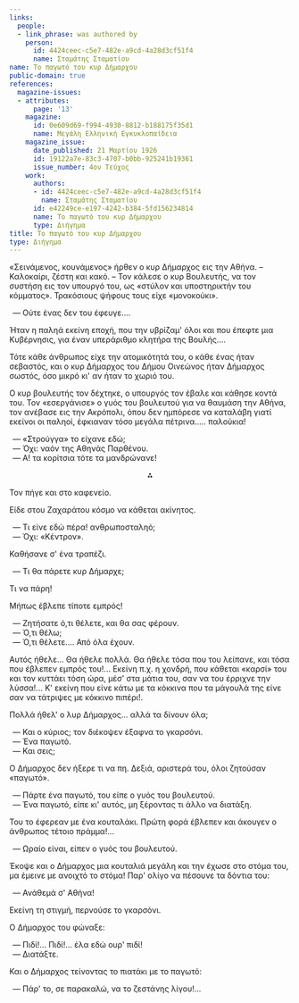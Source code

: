 ```yaml
---
links:
  people:
  - link_phrase: was authored by
    person:
      id: 4424ceec-c5e7-482e-a9cd-4a28d3cf51f4
      name: Σταμάτης Σταματίου
name: Το παγωτό του κυρ Δήμαρχου
public-domain: true
references:
  magazine-issues:
  - attributes:
      page: '13'
    magazine:
      id: 0e609d69-f994-4930-8812-b188175f35d1
      name: Μεγάλη Ελληνική Εγκυκλοπαίδεια
    magazine_issue:
      date_published: 21 Μαρτίου 1926
      id: 19122a7e-83c3-4707-b0bb-925241b19361
      issue_number: 4ον Τεύχος
    work:
      authors:
      - id: 4424ceec-c5e7-482e-a9cd-4a28d3cf51f4
        name: Σταμάτης Σταματίου
      id: e42249ce-e197-4242-b384-5fd156234814
      name: Το παγωτό του κυρ Δήμαρχου
      type: Διήγημα
title: Το παγωτό του κυρ Δήμαρχου
type: Διήγημα
---
```


<main class="content" itemprop="text">
<p>«Σεινάμενος, κουνάμενος» ήρθεν ο κυρ Δήμαρχος εις την Αθήνα. &ndash; Καλοκαίρι, ζέστη και κακό. &ndash; Τον κάλεσε ο κυρ
Βουλευτής, να τον συστήση εις τον υπουργό του, ως «στύλον και υποστηρικτήν του κόμματος». Τρακόσιους ψήφους τους είχε
«μονοκούκι».</p>

<ol style="list-style-type: '&mdash; '">
  <li>Ούτε ένας δεν του έφευγε....</li>
</ol>

<p>Ήταν η παληά εκείνη εποχή, που την υβρίζαμ' όλοι και που έπεφτε μια Κυβέρνησις, για έναν υπεράριθμο κλητήρα της
Βουλής....</p>

<p>Τότε κάθε άνθρωπος είχε την ατομικότητά του, ο κάθε ένας ήταν σεβαστός, και ο κυρ Δήμαρχος του Δήμου Οινεώνος ήταν
Δήμαρχος σωστός, όσο μικρό κι' αν ήταν το χωριό του.</p>

<p>Ο κυρ βουλευτής τον δέχτηκε, ο υπουργός τον έβαλε και κάθησε κοντά του. Τον «εσεργάνισε» ο γυός του βουλευτού για να
θαυμάση την Αθήνα, τον ανέβασε εις την Ακρόπολι, όπου δεν ημπόρεσε να καταλάβη γιατί εκείνοι οι παληοί, έφκιαναν τόσο
μεγάλα πέτρινα..... παλούκια!</p>

<ol style="list-style-type: '&mdash; '">
  <li>«Στρούγγα» το είχανε εδώ;</li>
  <li>Όχι: ναόν της Αθηνάς Παρθένου.</li>
  <li>Α! τα κορίτσια τότε τα μανδρώνανε!</li>
</ol>

<div style="text-align: center; margin-bottom: 1em">⁂</div>

<p>Τον πήγε και στο καφενείο.</p>

<p>Είδε στου Ζαχαράτου κόσμο να κάθεται ακίνητος.</p>

<ol style="list-style-type: '&mdash; '">
  <li>Τι είνε εδώ πέρα! ανθρωποσταληό;</li>
  <li>Όχι: «Κέντρον».</li>
</ol>

<p>Καθήσανε σ' ένα τραπέζι.</p>

<ol style="list-style-type: '&mdash; '">
  <li>Τι θα πάρετε κυρ Δήμαρχε;</li>
</ol>

<p>Τι να πάρη!</p>

<p>Μήπως έβλεπε τίποτε εμπρός!</p>

<ol style="list-style-type: '&mdash; '">
  <li>Ζητήσατε ό,τι θέλετε, και θα σας φέρουν.</li>
  <li>Ό,τι θέλω;</li>
  <li>Ό,τι θέλετε.... Από όλα έχουν.</li>
</ol>

<p>Αυτός ήθελε... Θα ήθελε πολλά. Θα ήθελε τόσα που του λείπανε, και τόσα που έβλεπεν εμπρός του!... Εκείνη π.χ. η χονδρή,
που κάθεται «καρσί» του και τον κυττάει τόση ώρα, μέσ' στα μάτια του, σαν να του έρριχνε την λύσσα!... Κ' εκείνη που
είνε κάτω με τα κόκκινα που τα μάγουλά της είνε σαν να τάτριψες με κόκκινο πιπέρι!.</p>

<p>Πολλά ήθελ' ο λυρ Δήμαρχος... αλλά τα δίνουν όλα;</p>

<ol style="list-style-type: '&mdash; '">
  <li>Και ο κύριος; τον διέκοψεν έξαφνα το γκαρσόνι.</li>
  <li>Ένα παγωτό.</li>
  <li>Και σεις;</li>
</ol>

<p>Ο Δήμαρχος δεν ήξερε τι να πη. Δεξιά, αριστερά του, όλοι ζητούσαν «παγωτό».</p>

<ol style="list-style-type: '&mdash; '">
  <li>Πάρτε ένα παγωτό, του είπε ο γυός του βουλευτού.</li>
  <li>Ένα παγωτό, είπε κι' αυτός, μη ξέροντας τι άλλο να διατάξη.</li>
</ol>

<p>Του το έφερεαν με ένα κουταλάκι. Πρώτη φορά έβλεπεν και άκουγεν ο άνθρωπος τέτοιο πράμμα!...</p>

<ol style="list-style-type: '&mdash; '">
  <li>Ωραίο είναι, είπεν ο γυός του βουλευτού.</li>
</ol>

<p>Έκοψε και ο Δήμαρχος μια κουταλιά μεγάλη και την έχωσε στο στόμα του, μα έμεινε με ανοιχτό το στόμα! Παρ' ολίγο να
πέσουνε τα δόντια του:</p>

<ol style="list-style-type: '&mdash; '">
  <li>Ανάθεμά σ' Αθήνα!</li>
</ol>

<p>Εκείνη τη στιγμή, περνούσε το γκαρσόνι.</p>

<p>Ο Δήμαρχος του φώναξε:</p>

<ol style="list-style-type: '&mdash; '">
  <li>Πιδί!... Πιδί!... έλα εδώ ουρ' πιδί!</li>
  <li>Διατάξτε.</li>
</ol>

<p>Και ο Δήμαρχος τείνοντας το πιατάκι με το παγωτό:</p>

<ol style="list-style-type: '&mdash; '">
  <li>Πάρ' το, σε παρακαλώ, να το ζεστάνης λίγου!...</li>
</ol>
</main>
